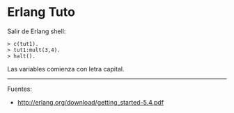 # Erlang Tuto


Salir de Erlang shell:

    > c(tut1).
    > tut1:mult(3,4).
    > halt().

Las variables comienza con letra capital.

---

Fuentes:

+ http://erlang.org/download/getting_started-5.4.pdf
